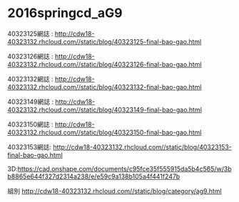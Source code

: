 # 2016springcd_aG9



40323125網誌 : http://cdw18-40323132.rhcloud.com//static/blog/40323125-final-bao-gao.html

40323126網誌 : http://cdw18-40323132.rhcloud.com//static/blog/40323126-final-bao-gao.html

40323132網誌 : http://cdw18-40323132.rhcloud.com//static/blog/40323132-final-bao-gao.html

40323149網誌 : http://cdw18-40323132.rhcloud.com//static/blog/40323149-final-bao-gao.html

40323150網誌 : http://cdw18-40323132.rhcloud.com//static/blog/40323150-final-bao-gao.html

40323153網誌: http://cdw18-40323132.rhcloud.com//static/blog/40323153-final-bao-gao.html

3D:https://cad.onshape.com/documents/c95fce35f555915da5b4c565/w/3bb8865e644f327d2314a238/e/e59c9a138b105a4f441f247b
   
組別  http://cdw18-40323132.rhcloud.com//static/blog/category/ag9.html
   
